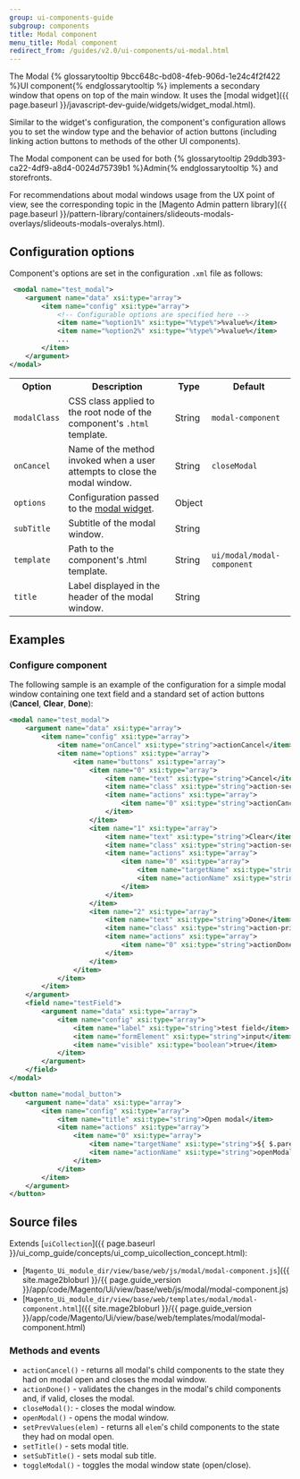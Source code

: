 ```yaml
---
group: ui-components-guide
subgroup: components
title: Modal component
menu_title: Modal component
redirect_from: /guides/v2.0/ui-components/ui-modal.html
---
```


The Modal {% glossarytooltip 9bcc648c-bd08-4feb-906d-1e24c4f2f422 %}UI component{% endglossarytooltip %} implements a secondary window that opens on top of the main window. It uses the [modal widget]({{ page.baseurl }}/javascript-dev-guide/widgets/widget_modal.html).

Similar to the widget's configuration, the component's configuration allows you to set the window type and the behavior of action buttons (including linking action buttons to methods of the other UI components).

The Modal component can be used for both {% glossarytooltip 29ddb393-ca22-4df9-a8d4-0024d75739b1 %}Admin{% endglossarytooltip %} and storefronts.

For recommendations about modal windows usage from the UX point of view, see the corresponding topic in the [Magento Admin pattern library]({{ page.baseurl }}/pattern-library/containers/slideouts-modals-overlays/slideouts-modals-overalys.html).

## Configuration options

Component's options are set in the configuration `.xml` file as follows:

```xml
 <modal name="test_modal">
    <argument name="data" xsi:type="array">
        <item name="config" xsi:type="array">
            <!-- Configurable options are specified here -->
            <item name="%option1%" xsi:type="%type%">%value%</item>
            <item name="%option2%" xsi:type="%type%">%value%</item>
            ...
        </item>
    </argument>
</modal>
```

<table>
  <tr>
    <th>Option</th>
    <th>Description</th>
    <th>Type</th>
    <th>Default</th>
  </tr>
  <tr>
    <td><code>modalClass</code></td>
    <td>CSS class applied to the root node of the component's <code>.html</code> template.</td>
    <td>String</td>
    <td><code>modal-component</code></td>
  </tr>
  <tr>
    <td><code>onCancel</code></td>
    <td>Name of the method invoked when a user attempts to close the modal window.</td>
    <td>String</td>
    <td><code>closeModal</code></td>
  </tr>
  <tr>
    <td><code>options</code></td>
    <td>Configuration passed to the <a href="{{ page.baseurl }}/javascript-dev-guide/widgets/widget_modal.html">modal widget</a>.</td>
    <td>Object</td>
    <td />
  </tr>
  <tr>
    <td><code>subTitle</code></td>
    <td>Subtitle of the modal window.</td>
    <td>String</td>
    <td />
  </tr>
  <tr>
    <td><code>template</code></td>
    <td>Path to the component's .html template.</td>
    <td>String</td>
    <td><code>ui/modal/modal-component</code></td>
  </tr>
  <tr>
    <td><code>title</code></td>
    <td>Label displayed in the header of the modal window.</td>
    <td>String</td>
    <td />
  </tr>
</table>

## Examples

### Configure component

The following sample is an example of the configuration for a simple modal window containing one text field and a standard set of action buttons (**Cancel**, **Clear**, **Done**):

```xml
<modal name="test_modal">
    <argument name="data" xsi:type="array">
        <item name="config" xsi:type="array">
            <item name="onCancel" xsi:type="string">actionCancel</item>
            <item name="options" xsi:type="array">
                <item name="buttons" xsi:type="array">
                    <item name="0" xsi:type="array">
                        <item name="text" xsi:type="string">Cancel</item>
                        <item name="class" xsi:type="string">action-secondary</item>
                        <item name="actions" xsi:type="array">
                            <item name="0" xsi:type="string">actionCancel</item>
                        </item>
                    </item>
                    <item name="1" xsi:type="array">
                        <item name="text" xsi:type="string">Clear</item>
                        <item name="class" xsi:type="string">action-secondary</item>
                        <item name="actions" xsi:type="array">
                            <item name="0" xsi:type="array">
                                <item name="targetName" xsi:type="string">${ $.name }.testField</item>
                                <item name="actionName" xsi:type="string">clear</item>
                            </item>
                        </item>
                    </item>
                    <item name="2" xsi:type="array">
                        <item name="text" xsi:type="string">Done</item>
                        <item name="class" xsi:type="string">action-primary</item>
                        <item name="actions" xsi:type="array">
                            <item name="0" xsi:type="string">actionDone</item>
                        </item>
                    </item>
                </item>
            </item>
        </item>
    </argument>
    <field name="testField">
        <argument name="data" xsi:type="array">
            <item name="config" xsi:type="array">
                <item name="label" xsi:type="string">test field</item>
                <item name="formElement" xsi:type="string">input</item>
                <item name="visible" xsi:type="boolean">true</item>
            </item>
        </argument>
    </field>
</modal>

<button name="modal_button">
    <argument name="data" xsi:type="array">
        <item name="config" xsi:type="array">
            <item name="title" xsi:type="string">Open modal</item>
            <item name="actions" xsi:type="array">
                <item name="0" xsi:type="array">
                    <item name="targetName" xsi:type="string">${ $.parentName}.test_modal</item>
                    <item name="actionName" xsi:type="string">openModal</item>
                </item>
            </item>
        </item>
    </argument>
</button>
```

## Source files

Extends [`uiCollection`]({{ page.baseurl }}/ui_comp_guide/concepts/ui_comp_uicollection_concept.html):

- [`Magento_Ui_module_dir/view/base/web/js/modal/modal-component.js`]({{ site.mage2bloburl }}/{{ page.guide_version }}/app/code/Magento/Ui/view/base/web/js/modal/modal-component.js)
- [`Magento_Ui_module_dir/view/base/web/templates/modal/modal-component.html`]({{ site.mage2bloburl }}/{{ page.guide_version }}/app/code/Magento/Ui/view/base/web/templates/modal/modal-component.html)

### Methods and events

- `actionCancel()` - returns all modal's child components to the state they had on modal open and closes the modal window.
- `actionDone()` - validates the changes in the modal's child components and, if valid, closes the modal.
- `closeModal()`: - closes the modal window.
- `openModal()` - opens the modal window.
- `setPrevValues(elem)` - returns all `elem`'s child components to the state they had on modal open.
- `setTitle()` - sets modal title.
- `setSubTitle()` - sets modal sub title.
- `toggleModal()` - toggles the modal window state (open/close).
